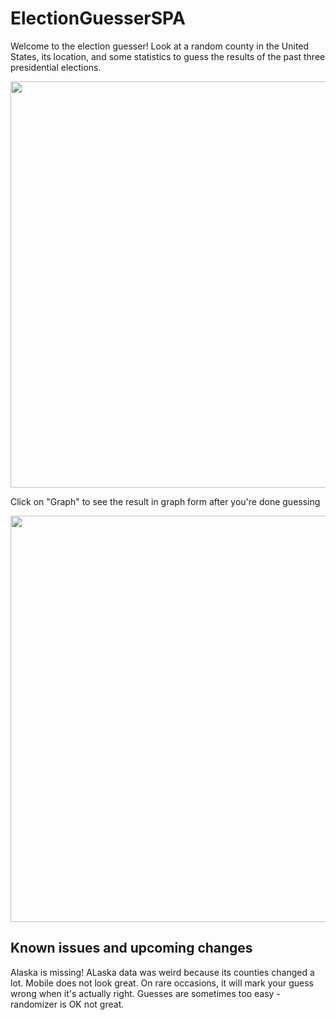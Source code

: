 # ElectionGuesserSPA
Welcome to the election guesser! Look at a random county in the United States, its location, and some statistics to guess the results of the past three presidential elections. 

<img src="https://i.imgur.com/Sx1rhKE.png" width="650" height="650">

Click on "Graph" to see the result in graph form after you're done guessing

<img src="https://i.imgur.com/zUjA4p2.png" width="650" height="650">

<h2>Known issues and upcoming changes</h2>
Alaska is missing! ALaska data was weird because its counties changed a lot.
Mobile does not look great.
On rare occasions, it will mark your guess wrong when it's actually right. 
Guesses are sometimes too easy - randomizer is OK not great.
